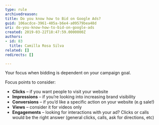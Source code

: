 ```yaml
---
type: rule
archivedreason: 
title: Do you know how to Bid on Google Ads?
guid: 106acdce-3961-405a-b6e4-a09579bea48d
uri: do-you-know-how-to-bid-on-google-ads
created: 2019-03-22T18:47:59.0000000Z
authors:
- id: 83
  title: Camilla Rosa Silva
related: []
redirects: []

---
```


Your focus when bidding is dependent on your campaign goal.

Focus points to consider:

<!--endintro-->

* **Clicks**  – if you want people to visit your website
* **Impressions** – if you’re looking into increasing brand visibility
* **Conversions** – if you’d like a specific action on your website (e.g sale!)
* **Views** – consider it for videos only
* **Engagements** – looking for interactions with your ad? Clicks or calls would be the right answer (general clicks, calls, ask for directions, etc)
